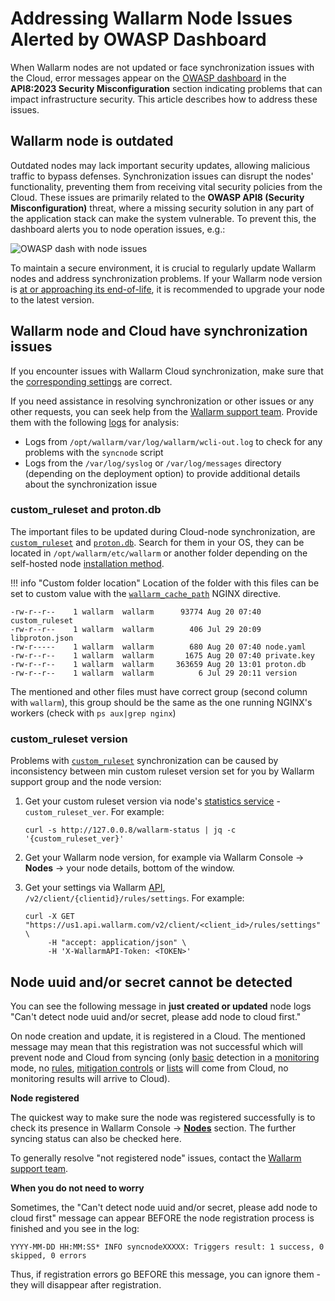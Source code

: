 # Addressing Wallarm Node Issues Alerted by OWASP Dashboard

When Wallarm nodes are not updated or face synchronization issues with the Cloud, error messages appear on the [OWASP dashboard](../user-guides/dashboards/owasp-api-top-ten.md) in the **API8:2023 Security Misconfiguration** section indicating problems that can impact infrastructure security. This article describes how to address these issues.

## Wallarm node is outdated

Outdated nodes may lack important security updates, allowing malicious traffic to bypass defenses. Synchronization issues can disrupt the nodes' functionality, preventing them from receiving vital security policies from the Cloud. These issues are primarily related to the **OWASP API8 (Security Misconfiguration)** threat, where a missing security solution in any part of the application stack can make the system vulnerable. To prevent this, the dashboard alerts you to node operation issues, e.g.:

![OWASP dash with node issues](../images/user-guides/dashboard/owasp-dashboard-node-issues.png)

To maintain a secure environment, it is crucial to regularly update Wallarm nodes and address synchronization problems. If your Wallarm node version is [at or approaching its end-of-life](../updating-migrating/versioning-policy.md#version-list), it is recommended to upgrade your node to the latest version.

## Wallarm node and Cloud have synchronization issues

If you encounter issues with Wallarm Cloud synchronization, make sure that the [corresponding settings](../admin-en/configure-cloud-node-synchronization-en.md) are correct.

If you need assistance in resolving synchronization or other issues or any other requests, you can seek help from the [Wallarm support team](mailto:support@wallarm.com). Provide them with the following [logs](../admin-en/configure-logging.md) for analysis:

* Logs from `/opt/wallarm/var/log/wallarm/wcli-out.log` to check for any problems with the `syncnode` script
* Logs from the `/var/log/syslog` or `/var/log/messages` directory (depending on the deployment option) to provide additional details about the synchronization issue

### custom_ruleset and proton.db

The important files to be updated during Cloud-node synchronization, are [`custom_ruleset`](../user-guides/rules/rules.md#ruleset-lifecycle) and [`proton.db`](../about-wallarm/protecting-against-attacks.md#basic-set-of-detectors). Search for them in your OS, they can be located in `/opt/wallarm/etc/wallarm` or another folder depending on the self-hosted node [installation method](../installation/supported-deployment-options.md).

!!! info "Custom folder location"
    Location of the folder with this files can be set to custom value with the [`wallarm_cache_path`](../admin-en/configure-parameters-en.md#wallarm_cache_path) NGINX directive.

```
-rw-r--r--    1 wallarm  wallarm      93774 Aug 20 07:40 custom_ruleset
-rw-r--r--    1 wallarm  wallarm        406 Jul 29 20:09 libproton.json
-rw-r-----    1 wallarm  wallarm        680 Aug 20 07:40 node.yaml
-rw-r--r--    1 wallarm  wallarm       1675 Aug 20 07:40 private.key
-rw-r--r--    1 wallarm  wallarm     363659 Aug 20 13:01 proton.db
-rw-r--r--    1 wallarm  wallarm          6 Jul 29 20:11 version
```

The mentioned and other files must have correct group (second column with `wallarm`), this group should be the same as the one running NGINX's workers (check with `ps aux|grep nginx`)

### custom_ruleset version

Problems with [`custom_ruleset`](../user-guides/rules/rules.md#ruleset-lifecycle) synchronization can be caused by inconsistency between min custom ruleset version set for you by Wallarm support group and the node version:

1. Get your custom ruleset version via node's [statistics service](../admin-en/configure-statistics-service.md#usage) - `custom_ruleset_ver`. For example:

    ```
    curl -s http://127.0.0.8/wallarm-status | jq -c '{custom_ruleset_ver}'
    ```

1. Get your Wallarm node version, for example via Wallarm Console → **Nodes** → your node details, bottom of the window.
1. Get your settings via Wallarm [API](../api/overview.md), `/v2/client/{clientid}/rules/settings`. For example:

    ```
    curl -X GET "https://us1.api.wallarm.com/v2/client/<client_id>/rules/settings"  \
         -H "accept: application/json" \
         -H 'X-WallarmAPI-Token: <TOKEN>'
    ```

## Node uuid and/or secret cannot be detected

You can see the following message in **just created or updated** node logs "Can't detect node uuid and/or secret, please add node to cloud first."

On node creation and update, it is registered in a Cloud. The mentioned message may mean that this registration was not successful which will prevent node and Cloud from syncing (only [basic](../about-wallarm/protecting-against-attacks.md#basic-set-of-detectors) detection in a [monitoring](../admin-en/configure-wallarm-mode.md) mode, no [rules](../user-guides/rules/rules.md), [mitigation controls](../about-wallarm/mitigation-controls-overview.md) or [lists](../user-guides/ip-lists/overview.md) will come from Cloud, no monitoring results will arrive to Cloud).

**Node registered**

The quickest way to make sure the node was registered successfully is to check its presence in Wallarm Console → [**Nodes**](../user-guides/nodes/nodes.md) section. The further syncing status can also be checked here.

To generally resolve "not registered node" issues, contact the [Wallarm support team](https://support.wallarm.com/).

**When you do not need to worry**

Sometimes, the "Can't detect node uuid and/or secret, please add node to cloud first" message can appear BEFORE the node registration process is finished and you see in the log:

```
YYYY-MM-DD HH:MM:SS* INFO syncnodeXXXXX: Triggers result: 1 success, 0 skipped, 0 errors
```

Thus, if registration errors go BEFORE this message, you can ignore them - they will disappear after registration.
